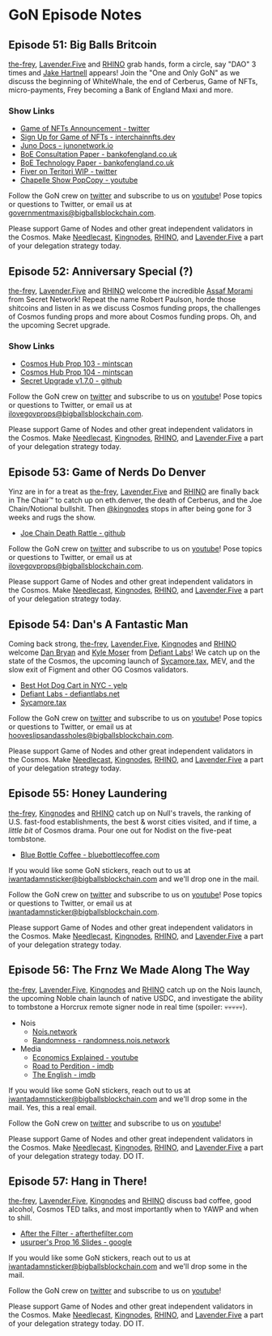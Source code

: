 # GoN Episode Notes

## Episode 51: Big Balls Britcoin

[the-frey](https://mobile.twitter.com/frey_needlecast), [Lavender.Five](https://www.lavenderfive.com/) and [RHINO](https://rhinostake.com/) grab hands, form a circle, say "DAO" 3 times and [Jake Hartnell](https://twitter.com/JakeHartnell) appears! Join the "One and Only GoN" as we discuss the beginning of WhiteWhale, the end of Cerberus, Game of NFTs, micro-payments, Frey becoming a Bank of England Maxi and more.

### Show Links

- [Game of NFTs Announcement - twitter](https://twitter.com/JakeHartnell/status/1625950236056383488)
- [Sign Up for Game of NFTs - interchainnfts.dev](https://interchainnfts.dev/gon/)
- [Juno Docs - junonetwork.io](https://docs.junonetwork.io/)
- [BoE Consultation Paper - bankofengland.co.uk](https://www.bankofengland.co.uk/paper/2023/the-digital-pound-consultation-paper)
- [BoE Technology Paper - bankofengland.co.uk](https://www.bankofengland.co.uk/paper/2023/the-digital-pound-technology-working-paper)
- [Fiver on Teritori WIP - twitter](https://twitter.com/TeritoriNetwork/status/1622646301405085696)
- [Chapelle Show PopCopy - youtube](https://www.youtube.com/watch?v=zR7LOtMix9w)

Follow the GoN crew on [twitter](https://mobile.twitter.com/gameofnodes_) and subscribe to us on [youtube](https://www.youtube.com/channel/UCWsyvi27z0i2bmOyBw1MAKA)! Pose topics or questions to Twitter, or email us at [governmentmaxis@bigballsblockchain.com](mailto:governmentmaxisr@bigballsblockchain.com).

Please support Game of Nodes and other great independent validators in the Cosmos. Make [Needlecast](https://needlecast.envoys.io/), [Kingnodes](https://www.kingnodes.com/), [RHINO](https://rhinostake.com/), and [Lavender.Five](https://www.lavenderfive.com/) a part of your delegation strategy today.

## Episode 52: Anniversary Special (?)

[the-frey](https://mobile.twitter.com/frey_needlecast), [Lavender.Five](https://www.lavenderfive.com/) and [RHINO](https://rhinostake.com/) welcome the incredible [Assaf Morami](https://twitter.com/assafmo) from Secret Network! Repeat the name Robert Paulson, horde those shitcoins and listen in as we discuss Cosmos funding props, the challenges of Cosmos funding props and more about Cosmos funding props. Oh, and the upcoming Secret upgrade.

### Show Links

- [Cosmos Hub Prop 103 - mintscan](https://www.mintscan.io/cosmos/proposals/103)
- [Cosmos Hub Prop 104 - mintscan](https://www.mintscan.io/cosmos/proposals/104)
- [Secret Upgrade v1.7.0 - github](https://github.com/scrtlabs/SecretNetwork/releases/tag/v1.7.0-rc.2)

Follow the GoN crew on [twitter](https://mobile.twitter.com/gameofnodes_) and subscribe to us on [youtube](https://www.youtube.com/channel/UCWsyvi27z0i2bmOyBw1MAKA)! Pose topics or questions to Twitter, or email us at [ilovegovprops@bigballsblockchain.com](mailto:ilovegovpropsr@bigballsblockchain.com).

Please support Game of Nodes and other great independent validators in the Cosmos. Make [Needlecast](https://needlecast.envoys.io/), [Kingnodes](https://www.kingnodes.com/), [RHINO](https://rhinostake.com/), and [Lavender.Five](https://www.lavenderfive.com/) a part of your delegation strategy today.

## Episode 53: Game of Nerds Do Denver

Yinz are in for a treat as [the-frey](https://mobile.twitter.com/frey_needlecast), [Lavender.Five](https://www.lavenderfive.com/) and [RHINO](https://rhinostake.com/) are finally back in The Chair™ to catch up on eth.denver, the death of Cerberus, and the Joe Chain/Notional bullshit. Then [@kingnodes](https://twitter.com/kingnodes) stops in after being gone for 3 weeks and rugs the show.

- [Joe Chain Death Rattle - github](https://github.com/joe-chain/joe)

Follow the GoN crew on [twitter](https://mobile.twitter.com/gameofnodes_) and subscribe to us on [youtube](https://www.youtube.com/channel/UCWsyvi27z0i2bmOyBw1MAKA)! Pose topics or questions to Twitter, or email us at [ilovegovprops@bigballsblockchain.com](mailto:ilovegovpropsr@bigballsblockchain.com).

Please support Game of Nodes and other great independent validators in the Cosmos. Make [Needlecast](https://needlecast.envoys.io/), [Kingnodes](https://www.kingnodes.com/), [RHINO](https://rhinostake.com/), and [Lavender.Five](https://www.lavenderfive.com/) a part of your delegation strategy today.

## Episode 54: Dan's A Fantastic Man

Coming back strong, [the-frey](https://mobile.twitter.com/frey_needlecast), [Lavender.Five](https://www.lavenderfive.com/), [Kingnodes](https://www.kingnodes.com/) and [RHINO](https://rhinostake.com/) welcome [Dan Bryan](https://twitter.com/DefiantDanb) and [Kyle Moser](https://twitter.com/kmose88) from [Defiant Labs](https://twitter.com/DefiantLabs)! We catch up on the state of the Cosmos, the upcoming launch of [Sycamore.tax](https://app.sycamore.tax/), MEV, and the slow exit of Figment and other OG Cosmos validators.

- [Best Hot Dog Cart in NYC - yelp](https://www.yelp.com/biz/billys-hot-dog-cart-new-york)
- [Defiant Labs - defiantlabs.net](https://defiantlabs.net/)
- [Sycamore.tax](https://app.sycamore.tax/)

Follow the GoN crew on [twitter](https://mobile.twitter.com/gameofnodes_) and subscribe to us on [youtube](https://www.youtube.com/channel/UCWsyvi27z0i2bmOyBw1MAKA)! Pose topics or questions to Twitter, or email us at [hooveslipsandassholes@bigballsblockchain.com](mailto:hooveslipsandassholes@bigballsblockchain.com).

Please support Game of Nodes and other great independent validators in the Cosmos. Make [Needlecast](https://needlecast.envoys.io/), [Kingnodes](https://www.kingnodes.com/), [RHINO](https://rhinostake.com/), and [Lavender.Five](https://www.lavenderfive.com/) a part of your delegation strategy today.

## Episode 55: Honey Laundering

[the-frey](https://mobile.twitter.com/frey_needlecast), [Kingnodes](https://www.kingnodes.com/) and [RHINO](https://rhinostake.com/) catch up on Null's travels, the ranking of U.S. fast-food establishments, the best & worst cities visited, and if time, a _little bit_ of Cosmos drama. Pour one out for Nodist on the five-peat tombstone.

- [Blue Bottle Coffee - bluebottlecoffee.com](https://bluebottlecoffee.com/us/eng)

If you would like some GoN stickers, reach out to us at [iwantadamnsticker@bigballsblockchain.com](mailto:iwantadamnsticker@bigballsblockchain.com) and we'll drop one in the mail.

Follow the GoN crew on [twitter](https://mobile.twitter.com/gameofnodes_) and subscribe to us on [youtube](https://www.youtube.com/channel/UCWsyvi27z0i2bmOyBw1MAKA)! Pose topics or questions to Twitter, or email us at [iwantadamnsticker@bigballsblockchain.com](mailto:iwantadamnsticker@bigballsblockchain.com).

Please support Game of Nodes and other great independent validators in the Cosmos. Make [Needlecast](https://needlecast.envoys.io/), [Kingnodes](https://www.kingnodes.com/), [RHINO](https://rhinostake.com/), and [Lavender.Five](https://www.lavenderfive.com/) a part of your delegation strategy today.

## Episode 56: The Frnz We Made Along The Way

[the-frey](https://mobile.twitter.com/frey_needlecast), [Lavender.Five](https://www.lavenderfive.com/), [Kingnodes](https://www.kingnodes.com/) and [RHINO](https://rhinostake.com/) catch up on the Nois launch, the upcoming Noble chain launch of native USDC, and investigate the ability to tombstone a Horcrux remote signer node in real time (spoiler: 💀💀💀💀💀).

- Nois
  - [Nois.network](https://nois.network/)
  - [Randomness - randomness.nois.network](https://randomness.nois.network/)
- Media
  - [Economics Explained - youtube](https://www.youtube.com/@EconomicsExplained)
  - [Road to Perdition - imdb](https://www.imdb.com/title/tt0257044)
  - [The English - imdb](https://www.imdb.com/title/tt11771270/)

If you would like some GoN stickers, reach out to us at [iwantadamnsticker@bigballsblockchain.com](mailto:iwantadamnsticker@bigballsblockchain.com) and we'll drop some in the mail.  Yes, this a real email.

Follow the GoN crew on [twitter](https://mobile.twitter.com/gameofnodes_) and subscribe to us on [youtube](https://www.youtube.com/channel/UCWsyvi27z0i2bmOyBw1MAKA)!

Please support Game of Nodes and other great independent validators in the Cosmos. Make [Needlecast](https://needlecast.envoys.io/), [Kingnodes](https://www.kingnodes.com/), [RHINO](https://rhinostake.com/), and [Lavender.Five](https://www.lavenderfive.com/) a part of your delegation strategy today. DO IT.


## Episode 57: Hang in There!

[the-frey](https://mobile.twitter.com/frey_needlecast), [Lavender.Five](https://www.lavenderfive.com/), [Kingnodes](https://www.kingnodes.com/) and [RHINO](https://rhinostake.com/) discuss bad coffee, good alcohol, Cosmos TED talks, and most importantly when to YAWP and when to shill.

- [After the Filter - afterthefilter.com](https://www.afterthefilter.com/)
- [usurper's Prop 16 Slides - google](https://docs.google.com/presentation/d/1x2RRwwgWQZaT0N2Tq3SSIqgq7ABUnDv7gakwlbXXe0U/edit?usp=sharing)

If you would like some GoN stickers, reach out to us at [iwantadamnsticker@bigballsblockchain.com](mailto:iwantadamnsticker@bigballsblockchain.com) and we'll drop some in the mail.

Follow the GoN crew on [twitter](https://mobile.twitter.com/gameofnodes_) and subscribe to us on [youtube](https://www.youtube.com/channel/UCWsyvi27z0i2bmOyBw1MAKA)!

Please support Game of Nodes and other great independent validators in the Cosmos. Make [Needlecast](https://needlecast.envoys.io/), [Kingnodes](https://www.kingnodes.com/), [RHINO](https://rhinostake.com/), and [Lavender.Five](https://www.lavenderfive.com/) a part of your delegation strategy today. DO IT.
